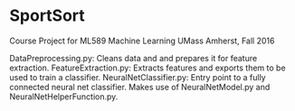 # SportSort
Course Project for ML589 Machine Learning
UMass Amherst, Fall 2016

DataPreprocessing.py: Cleans data and and prepares it for feature extraction.
FeatureExtraction.py: Extracts features and exports them to be used to train a classifier.
NeuralNetClassifier.py: Entry point to a fully connected neural net classifier. Makes use of NeuralNetModel.py and NeuralNetHelperFunction.py.

